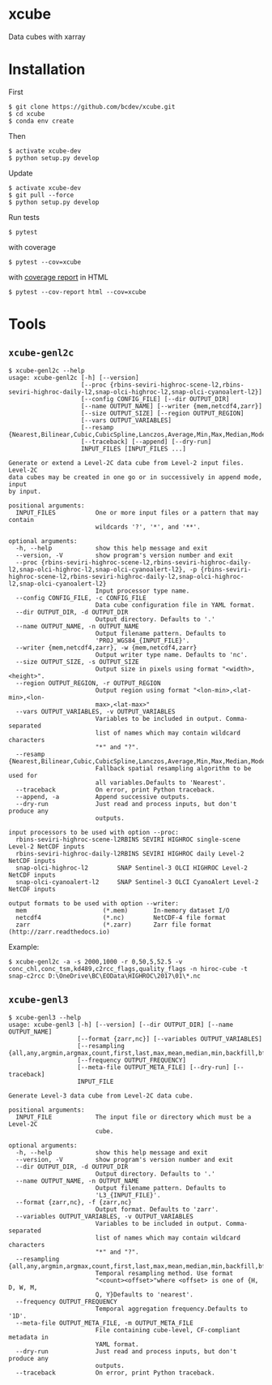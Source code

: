 # xcube

Data cubes with xarray

# Installation

First
    
    $ git clone https://github.com/bcdev/xcube.git
    $ cd xcube
    $ conda env create
    
Then
    
    $ activate xcube-dev
    $ python setup.py develop

Update
    
    $ activate xcube-dev
    $ git pull --force
    $ python setup.py develop
    
    
Run tests

    $ pytest
    
with coverage

    $ pytest --cov=xcube

with [coverage report](https://pytest-cov.readthedocs.io/en/latest/reporting.html) in HTML

    $ pytest --cov-report html --cov=xcube


# Tools

## `xcube-genl2c`

    $ xcube-genl2c --help
    usage: xcube-genl2c [-h] [--version]
                        [--proc {rbins-seviri-highroc-scene-l2,rbins-seviri-highroc-daily-l2,snap-olci-highroc-l2,snap-olci-cyanoalert-l2}]
                        [--config CONFIG_FILE] [--dir OUTPUT_DIR]
                        [--name OUTPUT_NAME] [--writer {mem,netcdf4,zarr}]
                        [--size OUTPUT_SIZE] [--region OUTPUT_REGION]
                        [--vars OUTPUT_VARIABLES]
                        [--resamp {Nearest,Bilinear,Cubic,CubicSpline,Lanczos,Average,Min,Max,Median,Mode,Q1,Q3}]
                        [--traceback] [--append] [--dry-run]
                        INPUT_FILES [INPUT_FILES ...]
    
    Generate or extend a Level-2C data cube from Level-2 input files. Level-2C
    data cubes may be created in one go or in successively in append mode, input
    by input.
    
    positional arguments:
      INPUT_FILES           One or more input files or a pattern that may contain
                            wildcards '?', '*', and '**'.
    
    optional arguments:
      -h, --help            show this help message and exit
      --version, -V         show program's version number and exit
      --proc {rbins-seviri-highroc-scene-l2,rbins-seviri-highroc-daily-l2,snap-olci-highroc-l2,snap-olci-cyanoalert-l2}, -p {rbins-seviri-highroc-scene-l2,rbins-seviri-highroc-daily-l2,snap-olci-highroc-l2,snap-olci-cyanoalert-l2}
                            Input processor type name.
      --config CONFIG_FILE, -c CONFIG_FILE
                            Data cube configuration file in YAML format.
      --dir OUTPUT_DIR, -d OUTPUT_DIR
                            Output directory. Defaults to '.'
      --name OUTPUT_NAME, -n OUTPUT_NAME
                            Output filename pattern. Defaults to
                            'PROJ_WGS84_{INPUT_FILE}'.
      --writer {mem,netcdf4,zarr}, -w {mem,netcdf4,zarr}
                            Output writer type name. Defaults to 'nc'.
      --size OUTPUT_SIZE, -s OUTPUT_SIZE
                            Output size in pixels using format "<width>,<height>".
      --region OUTPUT_REGION, -r OUTPUT_REGION
                            Output region using format "<lon-min>,<lat-min>,<lon-
                            max>,<lat-max>"
      --vars OUTPUT_VARIABLES, -v OUTPUT_VARIABLES
                            Variables to be included in output. Comma-separated
                            list of names which may contain wildcard characters
                            "*" and "?".
      --resamp {Nearest,Bilinear,Cubic,CubicSpline,Lanczos,Average,Min,Max,Median,Mode,Q1,Q3}
                            Fallback spatial resampling algorithm to be used for
                            all variables.Defaults to 'Nearest'.
      --traceback           On error, print Python traceback.
      --append, -a          Append successive outputs.
      --dry-run             Just read and process inputs, but don't produce any
                            outputs.
    
    input processors to be used with option --proc:
      rbins-seviri-highroc-scene-l2RBINS SEVIRI HIGHROC single-scene Level-2 NetCDF inputs
      rbins-seviri-highroc-daily-l2RBINS SEVIRI HIGHROC daily Level-2 NetCDF inputs
      snap-olci-highroc-l2        SNAP Sentinel-3 OLCI HIGHROC Level-2 NetCDF inputs
      snap-olci-cyanoalert-l2     SNAP Sentinel-3 OLCI CyanoAlert Level-2 NetCDF inputs
    
    output formats to be used with option --writer:
      mem                     (*.mem)       In-memory dataset I/O
      netcdf4                 (*.nc)        NetCDF-4 file format
      zarr                    (*.zarr)      Zarr file format (http://zarr.readthedocs.io)



Example:

    $ xcube-genl2c -a -s 2000,1000 -r 0,50,5,52.5 -v conc_chl,conc_tsm,kd489,c2rcc_flags,quality_flags -n hiroc-cube -t snap-c2rcc D:\OneDrive\BC\EOData\HIGHROC\2017\01\*.nc


## `xcube-genl3`

    $ xcube-genl3 --help
    usage: xcube-genl3 [-h] [--version] [--dir OUTPUT_DIR] [--name OUTPUT_NAME]
                       [--format {zarr,nc}] [--variables OUTPUT_VARIABLES]
                       [--resampling {all,any,argmin,argmax,count,first,last,max,mean,median,min,backfill,bfill,ffill,interpolate,nearest,pad}]
                       [--frequency OUTPUT_FREQUENCY]
                       [--meta-file OUTPUT_META_FILE] [--dry-run] [--traceback]
                       INPUT_FILE
    
    Generate Level-3 data cube from Level-2C data cube.
    
    positional arguments:
      INPUT_FILE            The input file or directory which must be a Level-2C
                            cube.
    
    optional arguments:
      -h, --help            show this help message and exit
      --version, -V         show program's version number and exit
      --dir OUTPUT_DIR, -d OUTPUT_DIR
                            Output directory. Defaults to '.'
      --name OUTPUT_NAME, -n OUTPUT_NAME
                            Output filename pattern. Defaults to
                            'L3_{INPUT_FILE}'.
      --format {zarr,nc}, -f {zarr,nc}
                            Output format. Defaults to 'zarr'.
      --variables OUTPUT_VARIABLES, -v OUTPUT_VARIABLES
                            Variables to be included in output. Comma-separated
                            list of names which may contain wildcard characters
                            "*" and "?".
      --resampling {all,any,argmin,argmax,count,first,last,max,mean,median,min,backfill,bfill,ffill,interpolate,nearest,pad}
                            Temporal resampling method. Use format
                            "<count><offset>"where <offset> is one of {H, D, W, M,
                            Q, Y}Defaults to 'nearest'.
      --frequency OUTPUT_FREQUENCY
                            Temporal aggregation frequency.Defaults to '1D'.
      --meta-file OUTPUT_META_FILE, -m OUTPUT_META_FILE
                            File containing cube-level, CF-compliant metadata in
                            YAML format.
      --dry-run             Just read and process inputs, but don't produce any
                            outputs.
      --traceback           On error, print Python traceback.


